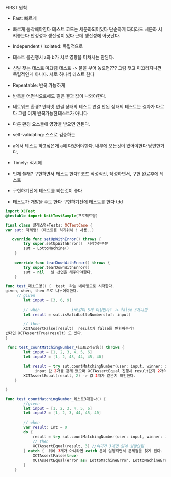 FIRST 원칙

- Fast: 빠르게
- 빠르게 동작해야한다 테스트 코드는 세분화되어있다  단순하게 짜더라도 세분화 시켜놓는다  안정성과 생산성이 있다 근데 생산성에 어긋난다.


- Independent / lsolated: 독립적으로  
- 테스트 를진행시 a와 b가 서로 영향을 미쳐서는 안된다.
- 신발 젖는 테스트 미끄럼 테스트 -> 물을 부어 놓으면??? 그럼 젖고 미끄러지니깐 독립적인게 아니다. 서로 하나씩 테스트 한다

- Repeatable: 반복 가능하게
- 반복을 어떤식으로해도 같은 결과 값이 나와야한다.
- 네트워크 환경? 인터넷 연결 상태의 테스트 연결 안된 상태의 테스트는 결과가 다르다 그럼 이게 반복가능한테스트가 아니다
- 다른 환경 요소들에 영향을 받으면 안된다.

- self-validating: 스스로 검증하는
-  a에서 테스트 하고싶은게 a에 다있어야한다. 내부에 모든것이 있어야한다 당연한거다.


- Timely: 적시에 
- 언제 쓸래? 구현하면서 테스트 한다? 코드 작성직전, 작성하면서, 구현 완료후에 테스트
- 구현하기전에 테스트를 하는것이 좋다
- 테스트가 개발을 주도 한다 구현하기전에 테스트를 한다 tdd 


```swift
import XCTest
@testable import UnitTestSample(프로젝트명)

final class 클래스명+Tests: XCTestCase {
var sut: 객체명! (테스트를 하기위해 ! 사용..)

   override func setUpWithError() throws {
        try super.setUpWithError()  시작하는부분
        sut = LottoMachine()
    }
    
    override func tearDownWithError() throws {
        try super.tearDownWithError()
        sut = nil   닐 선언을 해주아야한다.
    }

func test_메소드명() {  test_ 라는 네이밍으로 시작한다.
given, when, then 으로 나누어야한다.
 	 // given   
        let input = [3, 6, 9]
        
        // when              int값이 6개 이상인가? -> false 3개니깐   
        let result = sut.isValidLottoNumbers(of: input)
        
        // then
        XCTAssertFalse(result)  result가 false를 반환하는가?
반대인 XCTAssertTrue(result) 도 있다.
}

 func test_countMatchingNumber_테스트2개같음() throws {
        let input = [1, 2, 3, 4, 5, 6]
        let input2 = [1, 2, 43, 44, 45, 40]
        
        let result = try sut.countMatchingNumber(user: input, winner: input2)
             input 값 2개를 같게 했으며 XCTAssertEqual 진행시 result값과 2개의 값이 같다는걸 테스트한다.
        XCTAssertEqual(result, 2) -> 값 2개가 같은지 확인한다.
    }

} 
```


```swift
func test_countMatchingNumber_테스트3개같나() {
        //given
        let input = [1, 2, 3, 4, 5, 6]
        let input2 = [1, 2, 3, 44, 45, 40]
        
        // when
        var result: Int = 0
        do {
            result = try sut.countMatchingNumber(user: input, winner: input2)
            // then
            XCTAssertEqual(result, 3) //여기가 3개면 밑에 실행안됨
        } catch {  위에 3개가 아니라면 catch 문이 실행되면서 문제점을 찾게 된다.
            XCTAssertFalse(true)
            XCTAssertEqual(error as? LottoMachineError, LottoMachineError.invalidNumbers)
        }
    }
```
